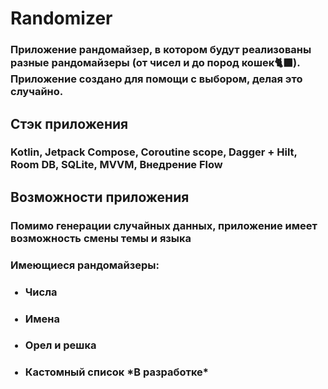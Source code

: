 <h1>Randomizer</h2>
<h3>Приложение рандомайзер, в котором будут реализованы разные рандомайзеры (от чисел и до пород кошек🐈‍⬛). Приложение создано для помощи с выбором, делая это случайно.</h3>
<h2>Стэк приложения</h2>
<h3>Kotlin, Jetpack Compose, Coroutine scope, Dagger + Hilt, Room DB, SQLite, MVVM, Внедрение Flow</h3>
<h2>Возможности приложения</h2>
<h3>Помимо генерации случайных данных, приложение имеет возможность смены темы и языка</h3>
<h3>Имеющиеся рандомайзеры:</h3>
<ul>
  <h3><li>Числа</li>
  <h3><li>Имена</li>
  <h3><li>Орел и решка</li>
  <h3><li>Кастомный список *В разработке*</li>
</ul>
